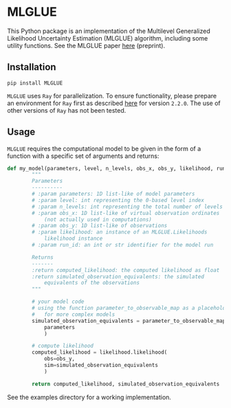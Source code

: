 # MLGLUE
This Python package is an implementation of the Multilevel Generalized Likelihood Uncertainty Estimation (MLGLUE) algorithm, including some utility functions. See the MLGLUE paper [here](doi.org/10.22541/essoar.169833433.35092350/v1) (preprint).

## Installation
`pip install MLGLUE`

`MLGLUE` uses `Ray` for parallelization. To ensure functionality, please prepare an environment for `Ray` first as described [here](https://docs.ray.io/en/releases-2.2.0/ray-overview/installation.html) for version `2.2.0`. The use of other versions of `Ray` has not been tested.

## Usage
`MLGLUE` requires the computational model to be given in the form of a function with a specific set of arguments and returns:

```python
def my_model(parameters, level, n_levels, obs_x, obs_y, likelihood, run_id)
        """
        Parameters
        ----------
        # :param parameters: 1D list-like of model parameters
        # :param level: int representing the 0-based level index
        # :param n_levels: int representing the total number of levels
        # :param obs_x: 1D list-like of virtual observation ordinates
        	(not actually used in computations)
        # :param obs_y: 1D list-like of observations
        # :param likelihood: an instance of an MLGLUE.Likelihoods
        	likelihood instance
        # :param run_id: an int or str identifier for the model run

        Returns
        -------
        :return computed_likelihood: the computed likelihood as float
        :return simulated_observation_equivalents: the simulated
        	equivalents of the observations
        """

        # your model code
        # using the function parameter_to_observable_map as a placeholder
        #	for more complex models
        simulated_observation_equivalents = parameter_to_observable_map(
        	parameters
        	)

        # compute likelihood
        computed_likelihood = likelihood.likelihood(
        	obs=obs_y,
        	sim=simulated_observation_equivalents
        	)

        return computed_likelihood, simulated_observation_equivalents
```

See the examples directory for a working implementation.